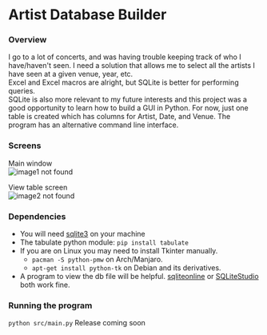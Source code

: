 
# Artist Database Builder

### Overview

I go to a lot of concerts, and was having trouble keeping track of who I have/haven't seen.
I need a solution that allows me to select all the artists I have seen at a given venue, year, etc.  
Excel and Excel macros are alright, but  SQLite is better for performing queries.  
SQLite is also more relevant to my future interests and this project was a good opportunity to learn how to build a GUI in Python.
For now, just one table is created which has columns for Artist, Date, and Venue.
The program has an alternative command line interface.

### Screens

Main window  
![image1 not found](https://github.com/mitchfen/artist-database/blob/master/screenshots/screen1.png")  

View table screen  
![image2 not found]("https://github.com/mitchfen/artist-database/blob/master/screenshots/screen2.png")


### Dependencies

* You will need [sqlite3](https://sqlite.org/download.html) on your machine
* The tabulate python module: `pip install tabulate`
* If you are on Linux you may need to install Tkinter manually.
    * `pacman -S python-pmw` on Arch/Manjaro.
    * `apt-get install python-tk` on Debian and its derivatives.
* A program to view the db file will be helpful. [sqliteonline](https://sqliteonline.com/) or [SQLiteStudio](https://github.com/pawelsalawa/sqlitestudio/releases) both work fine.

### Running the program

`python src/main.py`
Release coming soon


